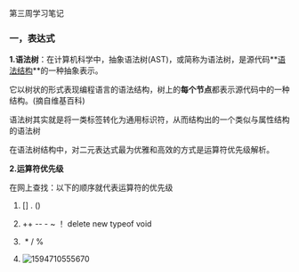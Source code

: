 第三周学习笔记

### 一，表达式

**1.语法树**：在计算机科学中，抽象语法树(AST)，或简称为语法树，是源代码**<u>语法结构</u>**的一种抽象表示。

它以树状的形式表现编程语言的语法结构，树上的**每个节点**都表示源代码中的一种结构。(摘自维基百科)

​	语法树其实就是将一类标签转化为通用标识符，从而结构出的一个类似与属性结构的语法树

​	在语法树结构中，对二元表达式最为优雅和高效的方式是运算符优先级解析。

**2.运算符优先级**

在网上查找：以下的顺序就代表运算符的优先级

1.    []   .    ()    
2.    ++    --    -   ~    ！ delete   new    typeof    void    
3. ​    *    /    %

4. ![1594710555670](C:\Users\胡佳旭\AppData\Roaming\Typora\typora-user-images\1594710555670.png)